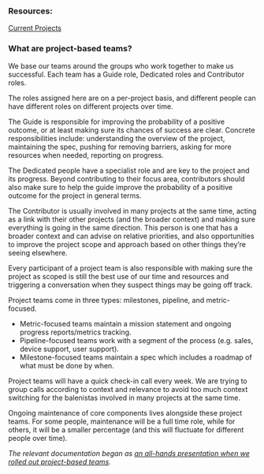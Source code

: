 ### Resources:
[Current Projects](https://docs.google.com/spreadsheets/d/1m1Ln8lfcMaUngbEsaQdbz1Dtts4e8HBj9XsMqBwTeXM/edit#gid=110615447)

### What are project-based teams?
We base our teams around the groups who work together to make us successful.
Each team has a Guide role, Dedicated roles and Contributor roles.

The roles assigned here are on a per-project basis, and different people can have different roles on different projects over time.

The Guide is responsible for improving the probability of a positive outcome, or at least making sure its chances of success are clear. Concrete responsibilities include: understanding the overview of the project, maintaining the spec, pushing for removing barriers, asking for more resources when needed, reporting on progress.

The Dedicated people have a specialist role and are key to the project and its progress. Beyond contributing to their focus area, contributors should also make sure to help the guide improve the probability of a positive outcome for the project in general terms.

The Contributor is usually involved in many projects at the same time, acting as a link with their other projects (and the broader context) and making sure everything is going in the same direction. This person is one that has a broader context and can advise on relative priorities, and also opportunities to improve the project scope and approach based on other things they’re seeing elsewhere.

Every participant of a project team is also responsible with making sure the project as scoped is still the best use of our time and resources and triggering a conversation when they suspect things may be going off track.

Project teams come in three types: milestones, pipeline, and metric-focused.
* Metric-focused teams maintain a mission statement and ongoing progress reports/metrics tracking.
* Pipeline-focused teams work with a segment of the process (e.g. sales, device support, user support).
* Milestone-focused teams maintain a spec which includes a roadmap of what must be done by when.

Project teams will have a quick check-in call every week. We are trying to group calls according to context and relevance to avoid too much context switching for the balenistas involved in many projects at the same time. 

Ongoing maintenance of core components lives alongside these project teams. For some people, maintenance will be a full time role, while for others, it will be a smaller percentage (and this will fluctuate for different people over time).

*The relevant documentation began as [an all-hands presentation when we rolled out project-based teams](https://github.com/resin-io/hq/wiki/All-hands-presentations#thu-feb-15-2018-project-based-teams).*
